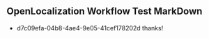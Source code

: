 ## OpenLocalization Workflow Test MarkDown
* d7c09efa-04b8-4ae4-9e05-41cef178202d thanks!

<!--HONumber=Jul16_HO5-->


